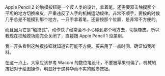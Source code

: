 Apple Pencil 2 的触摸按钮是一个反人类的设计。拿着笔，还需要双击触摸那个平坦的地方切换橡皮，严重违反了人手的机械运动规律。非常不顺手，要按的时候几乎总是不能摸到那个地方。一只手拿着笔，还要按那个位置，是非常不方便的。

而且因为它是“触摸式”，动作快了经常会不小心碰到那个地方去，切换橡皮。所以我现在把触摸功能完全关闭了，直接跟 Apple Pencil 1 没差别。

我一开头看到这触摸按钮就知道它可能不方便。买来用了一点时间，确证如我所料。

在这一点上，大家应该参考 Wacom 的数位笔设计，不要被苹果带偏了。机械的按钮对于绘图操作，明显好于这种华而不实的触摸按钮。

